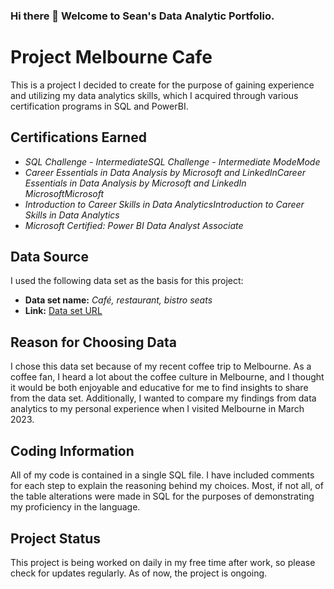 ### Hi there 👋 Welcome to Sean's Data Analytic Portfolio.
<h1>Project Melbourne Cafe</h1>

<p>This is a project I decided to create for the purpose of gaining experience and utilizing my data analytics skills, which I acquired through various certification programs in SQL and PowerBI.</p>

<h2>Certifications Earned</h2>
<ul>
  <li><em>
SQL Challenge - IntermediateSQL Challenge - Intermediate
ModeMode</em></li>
<li><em>Career Essentials in Data Analysis by Microsoft and LinkedInCareer Essentials in Data Analysis by Microsoft and LinkedIn
MicrosoftMicrosoft</em></li>
<li><em>Introduction to Career Skills in Data AnalyticsIntroduction to Career Skills in Data Analytics</em></li>
<li><em>Microsoft Certified: Power BI Data Analyst Associate</em></li>
</ul>

<h2>Data Source</h2>
<p>I used the following data set as the basis for this project:</p>
<ul>
  <li><strong>Data set name:</strong> <em>Café, restaurant, bistro seats
</em></li>
  <li><strong>Link:</strong> <a href="https://data.melbourne.vic.gov.au/explore/dataset/cafes-and-restaurants-with-seating-capacity/information/
">Data set URL</a></li>
</ul>

<h2>Reason for Choosing Data</h2>
<p>I chose this data set because of my recent coffee trip to Melbourne. As a coffee fan, I heard a lot about the coffee culture in Melbourne, and I thought it would be both enjoyable and educative for me to find insights to share from the data set. Additionally, I wanted to compare my findings from data analytics to my personal experience when I visited Melbourne in March 2023.</p>

<h2>Coding Information</h2>
<p>All of my code is contained in a single SQL file. I have included comments for each step to explain the reasoning behind my choices. Most, if not all, of the table alterations were made in SQL for the purposes of demonstrating my proficiency in the language.</p>

<h2>Project Status</h2>
<p>This project is being worked on daily in my free time after work, so please check for updates regularly. As of now, the project is ongoing.</p>
